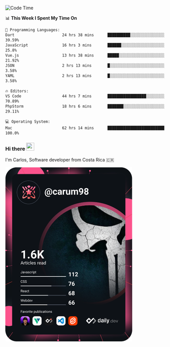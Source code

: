 
<!--START_SECTION:waka-->
![Code Time](http://img.shields.io/badge/Code%20Time-9%2C528%20hrs%2020%20mins-blue)

📊 **This Week I Spent My Time On** 

```text
💬 Programming Languages: 
Dart                     24 hrs 38 mins      ██████████░░░░░░░░░░░░░░░   39.59% 
JavaScript               16 hrs 3 mins       ██████░░░░░░░░░░░░░░░░░░░   25.8% 
Vue.js                   13 hrs 38 mins      █████░░░░░░░░░░░░░░░░░░░░   21.92% 
JSON                     2 hrs 13 mins       █░░░░░░░░░░░░░░░░░░░░░░░░   3.58% 
YAML                     2 hrs 13 mins       █░░░░░░░░░░░░░░░░░░░░░░░░   3.58%

🔥 Editors: 
VS Code                  44 hrs 7 mins       █████████████████░░░░░░░░   70.89% 
PhpStorm                 18 hrs 6 mins       ███████░░░░░░░░░░░░░░░░░░   29.11%

💻 Operating System: 
Mac                      62 hrs 14 mins      █████████████████████████   100.0%

```


<!--END_SECTION:waka-->

### Hi there <img src="https://media.giphy.com/media/hvRJCLFzcasrR4ia7z/giphy.gif" width="25px" height="25px">

I'm Carlos, Software developer from Costa Rica 🇨🇷

<a href="https://app.daily.dev/carum98"><img src="https://github.com/carum98/carum98/blob/main/devcard.svg" width="400" alt="Carlos Umaña Acevedo's Dev Card"/></a>
